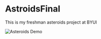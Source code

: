 # AstroidsFinal
This is my freshman asteroids project at BYUI


![Asteroids Demo](https://user-images.githubusercontent.com/41452865/66078810-fc3b4380-e51f-11e9-8119-36600a7a5e57.gif)

